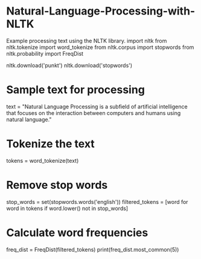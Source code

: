 # Natural-Language-Processing-with-NLTK
 Example processing text using the NLTK library.
import nltk
from nltk.tokenize import word_tokenize
from nltk.corpus import stopwords
from nltk.probability import FreqDist

nltk.download('punkt')
nltk.download('stopwords')

# Sample text for processing
text = "Natural Language Processing is a subfield of artificial intelligence that focuses on the interaction between computers and humans using natural language."

# Tokenize the text
tokens = word_tokenize(text)

# Remove stop words
stop_words = set(stopwords.words('english'))
filtered_tokens = [word for word in tokens if word.lower() not in stop_words]

# Calculate word frequencies
freq_dist = FreqDist(filtered_tokens)
print(freq_dist.most_common(5))

